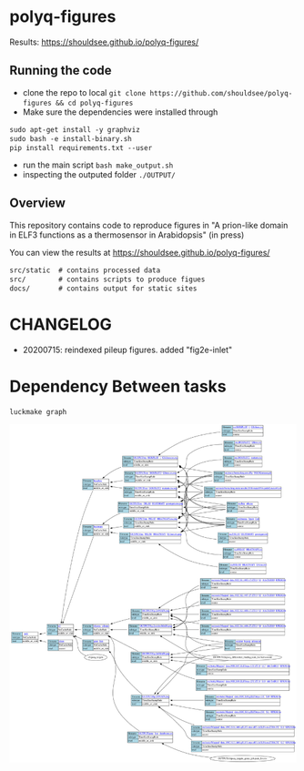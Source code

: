 # polyq-figures

Results: https://shouldsee.github.io/polyq-figures/

## Running the code

- clone the repo to local `git clone https://github.com/shouldsee/polyq-figures && cd polyq-figures`
- Make sure the dependencies were installed through
```
sudo apt-get install -y graphviz
sudo bash -e install-binary.sh
pip install requirements.txt --user
```
- run the main script `bash make_output.sh`
- inspecting the outputed folder `./OUTPUT/`

## Overview

This repository contains code to reproduce figures in "A prion-like domain in ELF3 functions as a thermosensor in Arabidopsis" (in press)

You can view the results at https://shouldsee.github.io/polyq-figures/ 


```
src/static  # contains processed data
src/        # contains scripts to produce figues
docs/       # contains output for static sites
```

# CHANGELOG

- 20200715: reindexed pileup figures. added "fig2e-inlet"

# Dependency Between tasks

`luckmake graph`

![graph](LUCKFILE.py.dot.svg)

